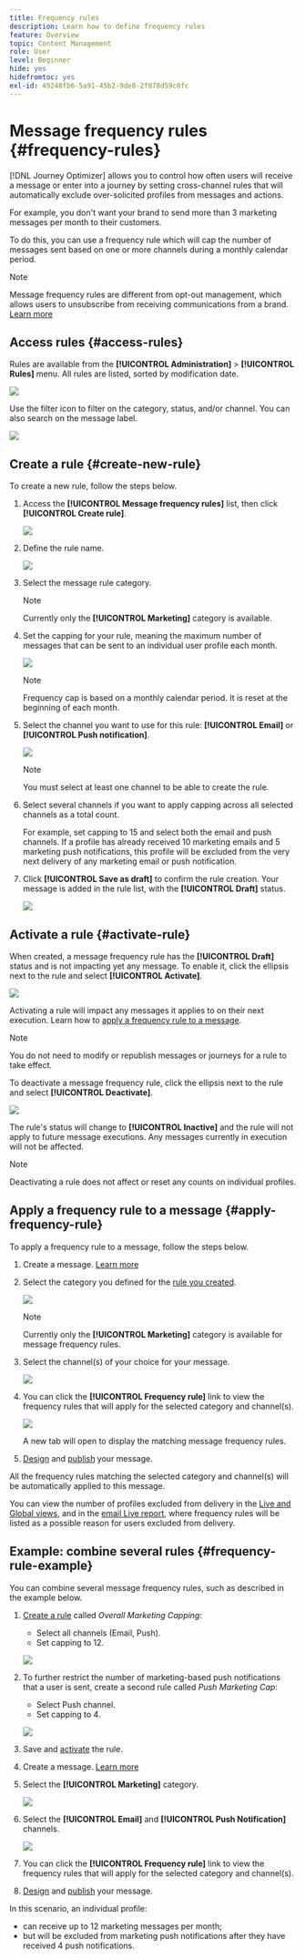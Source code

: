 ```yaml
---
title: Frequency rules
description: Learn how to define frequency rules
feature: Overview
topic: Content Management
role: User
level: Beginner
hide: yes
hidefromtoc: yes
exl-id: 49248fb6-5a91-45b2-9de8-2f078d59c0fc
---
```

# Message frequency rules {#frequency-rules}

[!DNL Journey Optimizer] allows you to control how often users will receive a message or enter into a journey by setting cross-channel rules that will automatically exclude over-solicited profiles from messages and actions.

For example, you don't want your brand to send more than 3 marketing messages per month to their customers.
 
To do this, you can use a frequency rule which will cap the number of messages sent based on one or more channels during a monthly calendar period.

>[!NOTE]
>
>Message frequency rules are different from opt-out management, which allows users to unsubscribe from receiving communications from a brand. [Learn more](../messages/consent.md#opt-out-management)

## Access rules {#access-rules}

Rules are available from the **[!UICONTROL Administration]** > **[!UICONTROL Rules]** menu. All rules are listed, sorted by modification date.

![](assets/message-rules-access.png)

<!--To access, create, edit or delete message frequency rules, you must have the message configuration permission. [Learn more](../administration/high-low-permissions.md#administration-permissions)-->

Use the filter icon to filter on the category, status, and/or channel. You can also search on the message label.

![](assets/message-rules-filter.png)

## Create a rule {#create-new-rule}

To create a new rule, follow the steps below.

1. Access the **[!UICONTROL Message frequency rules]** list, then click **[!UICONTROL Create rule]**.

    ![](assets/message-rules-create.png)

1. Define the rule name.

    ![](assets/message-rules-details.png)

1. Select the message rule category.

   >[!NOTE]
   >
   >Currently only the **[!UICONTROL Marketing]** category is available.

1. Set the capping for your rule, meaning the maximum number of messages that can be sent to an individual user profile each month.

   ![](assets/message-rules-capping.png)

   >[!NOTE]
   >
   >Frequency cap is based on a monthly calendar period. It is reset at the beginning of each month.

1. Select the channel you want to use for this rule: **[!UICONTROL Email]** or **[!UICONTROL Push notification]**.

   ![](assets/message-rules-channels.png)

   >[!NOTE]
   >
   >You must select at least one channel to be able to create the rule.

1. Select several channels if you want to apply capping across all selected channels as a total count.

   For example, set capping to 15 and select both the email and push channels. If a profile has already received 10 marketing emails and 5 marketing push notifications, this profile will be excluded from the very next delivery of any marketing email or push notification.

1. Click **[!UICONTROL Save as draft]** to confirm the rule creation. Your message is added in the rule list, with the **[!UICONTROL Draft]** status.

   ![](assets/message-rules-created.png)

## Activate a rule {#activate-rule}

When created, a message frequency rule has the **[!UICONTROL Draft]** status and is not impacting yet any message. To enable it, click the ellipsis next to the rule and select **[!UICONTROL Activate]**.

   ![](assets/message-rules-activate.png)

Activating a rule will impact any messages it applies to on their next execution. Learn how to [apply a frequency rule to a message](#apply-frequency-rule).

>[!NOTE]
>
>You do not need to modify or republish messages or journeys for a rule to take effect.

To deactivate a message frequency rule, click the ellipsis next to the rule and select **[!UICONTROL Deactivate]**.

![](assets/message-rules-deactivate.png)
   
The rule's status will change to **[!UICONTROL Inactive]** and the rule will not apply to future message executions. Any messages currently in execution will not be affected.

>[!NOTE]
>
>Deactivating a rule does not affect or reset any counts on individual profiles.

## Apply a frequency rule to a message {#apply-frequency-rule}
 
To apply a frequency rule to a message, follow the steps below.

1. Create a message. [Learn more](../messages/get-started-content.md#create-new-message)

1. Select the category you defined for the [rule you created](#create-new-rule).

   ![](assets/message-rules-msg-properties.png)

   >[!NOTE]
   >
   >Currently only the **[!UICONTROL Marketing]** category is available for message frequency rules.

1. Select the channel(s) of your choice for your message.

   ![](assets/message-rules-msg-channels.png)

1. You can click the **[!UICONTROL Frequency rule]** link to view the frequency rules that will apply for the selected category and channel(s).

   ![](assets/message-rules-msg-link.png)

   A new tab will open to display the matching message frequency rules.

1. [Design](../design/design-emails.md) and [publish](../messages/publish-manage-message.md) your message.

All the frequency rules matching the selected category and channel(s) will be automatically applied to this message.

<!--Clicking the link out button next to the category selector will jump you over to the rules inventory screen to see which rules will be applied to the message.-->

You can view the number of profiles excluded from delivery in the [Live and Global views](../reports/message-monitoring.md), and in the [email Live report](../reports/email-live-report.md), where frequency rules will be listed as a possible reason for users excluded from delivery.

## Example: combine several rules {#frequency-rule-example}

You can combine several message frequency rules, such as described in the example below.

1. [Create a rule](#create-new-rule) called *Overall Marketing Capping*:

   * Select all channels (Email, Push).
   * Set capping to 12.

   ![](assets/message-rules-ex-overall-cap.png)

1. To further restrict the number of marketing-based push notifications that a user is sent, create a second rule called *Push Marketing Cap*:

   * Select Push channel.
   * Set capping to 4.

   ![](assets/message-rules-ex-push-cap.png)

1. Save and [activate](#activate-rule) the rule.

1. Create a message. [Learn more](../messages/get-started-content.md#create-new-message)

1. Select the **[!UICONTROL Marketing]** category.

   ![](assets/message-rules-ex-category-maktg.png)

1. Select the **[!UICONTROL Email]** and **[!UICONTROL Push Notification]** channels.

   ![](assets/message-rules-ex-channels.png)

1. You can click the **[!UICONTROL Frequency rule]** link to view the frequency rules that will apply for the selected category and channel(s).

1. [Design](../design/design-emails.md) and [publish](../messages/publish-manage-message.md) your message.

In this scenario, an individual profile:
* can receive up to 12 marketing messages per month;
* but will be excluded from marketing push notifications after they have received 4 push notifications.
